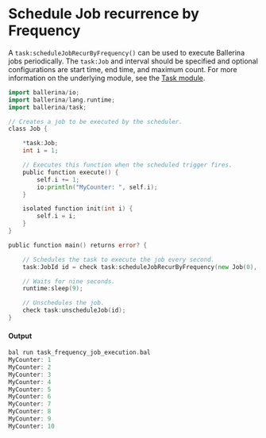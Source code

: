 # Schedule Job recurrence by Frequency

 A  `task:scheduleJobRecurByFrequency()` can be used to execute Ballerina jobs periodically.
 The `task:Job` and interval should be specified and optional configurations are start time,
 end time, and maximum count.
 For more information on the underlying module, 
 see the [Task module](https:docs.central.ballerina.io/ballerina/task/latest/).

```go
import ballerina/io;
import ballerina/lang.runtime;
import ballerina/task;

// Creates a job to be executed by the scheduler.
class Job {

    *task:Job;
    int i = 1;

    // Executes this function when the scheduled trigger fires.
    public function execute() {
        self.i += 1;
        io:println("MyCounter: ", self.i);
    }

    isolated function init(int i) {
        self.i = i;
    }
}

public function main() returns error? {

    // Schedules the task to execute the job every second.
    task:JobId id = check task:scheduleJobRecurByFrequency(new Job(0), 1);

    // Waits for nine seconds.
    runtime:sleep(9);

    // Unschedules the job.
    check task:unscheduleJob(id);
}
```

#### Output

```go
bal run task_frequency_job_execution.bal
MyCounter: 1
MyCounter: 2
MyCounter: 3
MyCounter: 4
MyCounter: 5
MyCounter: 6
MyCounter: 7
MyCounter: 8
MyCounter: 9
MyCounter: 10
```